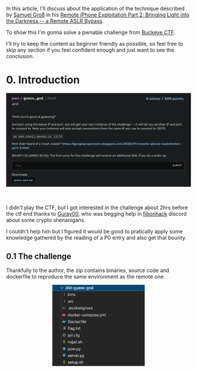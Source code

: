 In this article, I'll discuss about the application of the technique described by [Samuel Groß](https://twitter.com/5aelo) in his [Remote iPhone Exploitation Part 2: Bringing Light into the Darkness -- a Remote ASLR Bypass](https://googleprojectzero.blogspot.com/2020/01/remote-iphone-exploitation-part-2.html). 


To show this I'm gonna solve a pwnable challenge from [Buckeye CTF](https://ctf.osucyber.club/).

I'll try to keep the content as beginner friendly as possible, so feel free to skip any section if you feel confident enough and just want to see the conclusion.

# 0. Introduction
<p align="center"><img src="./images/intro-chall-description.png"></p><br/>

I didn't play the CTF, but I got interested in the challenge about 2hrs before the ctf end thanks to [Guray00](https://github.com/Guray00), who was begging help in [fibonhack](https://twitter.com/fibonhack) discord about some crypto shenanigans. 

I couldn't help him but I figured it would be good to pratically apply some knowledge gathered by the reading of a P0 entry and also get that bounty.

## 0.1 The challenge

Thankfully to the author, the zip contains binaries, source code and dockerfile to reproduce the same environment as the remote one.

<p align="center"> <img src="./images/intro-dist-files.png" width="50%"><p/> <br/>